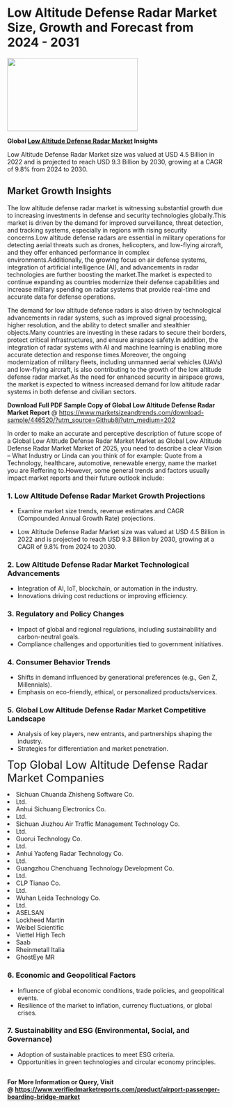 <H1>Low Altitude Defense Radar Market Size, Growth and Forecast from 2024 - 2031</H1><img class="aligncenter size-medium wp-image-584254" src="https://thirdeyenews.in/wp-content/uploads/2024/09/Global-Market-Research-300x168.jpeg" alt="" width="300" height="168" /><p><strong>Global&nbsp;<a href="https://www.marketsizeandtrends.com/download-sample/446520/?utm_source=Github8j?utm_medium=202">Low Altitude Defense Radar Market</a> Insights</strong></p><p>Low Altitude Defense Radar Market size was valued at USD 4.5 Billion in 2022 and is projected to reach USD 9.3 Billion by 2030, growing at a CAGR of 9.8% from 2024 to 2030.</p><p><h2>Market Growth Insights</h2> <p>The low altitude defense radar market is witnessing substantial growth due to increasing investments in defense and security technologies globally.This market is driven by the demand for improved surveillance, threat detection, and tracking systems, especially in regions with rising security concerns.Low altitude defense radars are essential in military operations for detecting aerial threats such as drones, helicopters, and low-flying aircraft, and they offer enhanced performance in complex environments.Additionally, the growing focus on air defense systems, integration of artificial intelligence (AI), and advancements in radar technologies are further boosting the market.The market is expected to continue expanding as countries modernize their defense capabilities and increase military spending on radar systems that provide real-time and accurate data for defense operations.</p> <p>The demand for low altitude defense radars is also driven by technological advancements in radar systems, such as improved signal processing, higher resolution, and the ability to detect smaller and stealthier objects.Many countries are investing in these radars to secure their borders, protect critical infrastructures, and ensure airspace safety.In addition, the integration of radar systems with AI and machine learning is enabling more accurate detection and response times.Moreover, the ongoing modernization of military fleets, including unmanned aerial vehicles (UAVs) and low-flying aircraft, is also contributing to the growth of the low altitude defense radar market.As the need for enhanced security in airspace grows, the market is expected to witness increased demand for low altitude radar systems in both defense and civilian sectors.<p><span class=""><strong>Download Full PDF Sample Copy of Global Low Altitude Defense Radar Market Report</strong> @ <a href="https://www.marketsizeandtrends.com/download-sample/446520/?utm_source=Github8j?utm_medium=202" target="_blank">https://www.marketsizeandtrends.com/download-sample/446520/?utm_source=Github8j?utm_medium=202</a></span></p><p>In order to make an accurate and perceptive description of future scope of a Global&nbsp;Low Altitude Defense Radar Market Market as Global&nbsp;Low Altitude Defense Radar Market Market of 2025, you need to describe a clear Vision &ndash; What Industry or Linda can you think of for example: Quote from a Technology, healthcare, automotive, renewable energy, name the market you are Reffering to.However, some general trends and factors usually impact market reports and their future outlook include:</p><h3>1.&nbsp;<strong>Low Altitude Defense Radar Market Growth Projections</strong></h3><ul><li>Examine market size trends, revenue estimates and CAGR (Compounded Annual Growth Rate) projections.</li><li><p>Low Altitude Defense Radar Market size was valued at USD 4.5 Billion in 2022 and is projected to reach USD 9.3 Billion by 2030, growing at a CAGR of 9.8% from 2024 to 2030.</p></li></ul><h3>2.&nbsp;<strong>Low Altitude Defense Radar Market Technological Advancements</strong></h3><ul><li>Integration of AI, IoT, blockchain, or automation in the industry.</li><li>Innovations driving cost reductions or improving efficiency.</li></ul><h3>3.&nbsp;<strong>Regulatory and Policy Changes</strong></h3><ul><li>Impact of global and regional regulations, including sustainability and carbon-neutral goals.</li><li>Compliance challenges and opportunities tied to government initiatives.</li></ul><h3>4.&nbsp;<strong>Consumer Behavior Trends</strong></h3><ul><li>Shifts in demand influenced by generational preferences (e.g., Gen Z, Millennials).</li><li>Emphasis on eco-friendly, ethical, or personalized products/services.</li></ul><h3>5.&nbsp;<strong>Global Low Altitude Defense Radar Market Competitive Landscape</strong></h3><ul><li>Analysis of key players, new entrants, and partnerships shaping the industry.</li><li>Strategies for differentiation and market penetration.</li></ul><p data-pm-slice="1 1 []"><span style="color: inherit; font-family: inherit; font-size: 25px;">Top Global Low Altitude Defense Radar Market Companies</span></p><div class="" data-test-id=""><p><li>Sichuan Chuanda Zhisheng Software Co.</li><li> Ltd.</li><li> Anhui Sichuang Electronics Co.</li><li> Ltd.</li><li> Sichuan Jiuzhou Air Traffic Management Technology Co.</li><li> Ltd.</li><li> Guorui Technology Co.</li><li> Ltd.</li><li> Anhui Yaofeng Radar Technology Co.</li><li> Ltd.</li><li> Guangzhou Chenchuang Technology Development Co.</li><li> Ltd.</li><li> CLP Tianao Co.</li><li> Ltd.</li><li> Wuhan Leida Technology Co.</li><li> Ltd.</li><li> ASELSAN</li><li> Lockheed Martin</li><li> Weibel Scientific</li><li> Viettel High Tech</li><li> Saab</li><li> Rheinmetall Italia</li><li> GhostEye MR</li></p></div><h3>6.&nbsp;<strong>Economic and Geopolitical Factors</strong></h3><ul><li>Influence of global economic conditions, trade policies, and geopolitical events.</li><li>Resilience of the market to inflation, currency fluctuations, or global crises.</li></ul><h3>7.&nbsp;<strong>Sustainability and ESG (Environmental, Social, and Governance)</strong></h3><ul><li>Adoption of sustainable practices to meet ESG criteria.</li><li>Opportunities in green technologies and circular economy principles.</li></ul><h2><strong style="font-size: 14px;">For More Information or Query, Visit @&nbsp;</strong><a style="background-color: #ffffff; font-size: 14px;" href="https://www.marketsizeandtrends.com/report/low-altitude-defense-radar-market/" target="_blank">https://www.verifiedmarketreports.com/product/airport-passenger-boarding-bridge-market</a></h2>